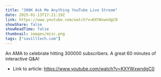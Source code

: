 ```yaml
---
title: "300K Ask Me Anything YouTube Live Stream"
date: 2025-01-13T17:21:19Z
link: https://www.youtube.com/watch?v=KXYWxwndgC0
showShare: false
showReadTime: false
thumbnail: images/misc.png
tags: ["savilltech.com"]
---
```

An AMA to celebrate hitting 300000 subscribers. A great 60 minutes of interactive Q&A!

- Link to article: https://www.youtube.com/watch?v=KXYWxwndgC0